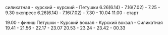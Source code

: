 силикатная - курский - курский - Петушки
6.26(6.14) - 7.16(7.02) - 7.25 - 9.30 экспресс
6.26(6.14) - 7.16(7.02) - 7.30 - 10.04 
11.00 - старт

19.00 - финиш
Петушки - Курский вокзал - Курский вокзал - Силикатная
19.41 - 21.56 - 22.17 - 23.07
20.53 - 23.24 - 23.42 - 00.33